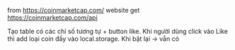 from https://coinmarketcap.com/ website get https://coinmarketcap.com/api

Tạo table có các chỉ số tương tự + button like. Khi người dùng click vào Like thì add loại coin đấy vào local.storage. Khi bật lại -> vẫn có